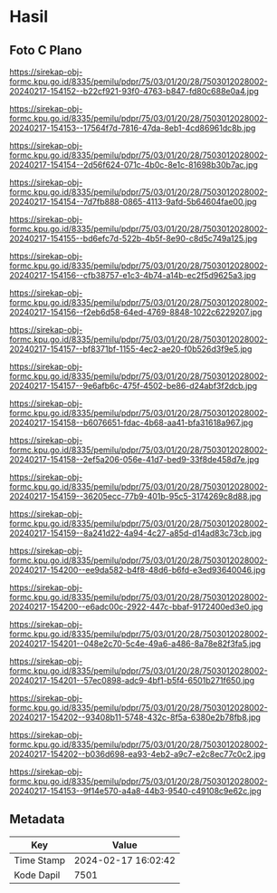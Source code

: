 # Hasil

## Foto C Plano

https://sirekap-obj-formc.kpu.go.id/8335/pemilu/pdpr/75/03/01/20/28/7503012028002-20240217-154152--b22cf921-93f0-4763-b847-fd80c688e0a4.jpg

https://sirekap-obj-formc.kpu.go.id/8335/pemilu/pdpr/75/03/01/20/28/7503012028002-20240217-154153--17564f7d-7816-47da-8eb1-4cd86961dc8b.jpg

https://sirekap-obj-formc.kpu.go.id/8335/pemilu/pdpr/75/03/01/20/28/7503012028002-20240217-154154--2d56f624-071c-4b0c-8e1c-81698b30b7ac.jpg

https://sirekap-obj-formc.kpu.go.id/8335/pemilu/pdpr/75/03/01/20/28/7503012028002-20240217-154154--7d7fb888-0865-4113-9afd-5b64604fae00.jpg

https://sirekap-obj-formc.kpu.go.id/8335/pemilu/pdpr/75/03/01/20/28/7503012028002-20240217-154155--bd6efc7d-522b-4b5f-8e90-c8d5c749a125.jpg

https://sirekap-obj-formc.kpu.go.id/8335/pemilu/pdpr/75/03/01/20/28/7503012028002-20240217-154156--cfb38757-e1c3-4b74-a14b-ec2f5d9625a3.jpg

https://sirekap-obj-formc.kpu.go.id/8335/pemilu/pdpr/75/03/01/20/28/7503012028002-20240217-154156--f2eb6d58-64ed-4769-8848-1022c6229207.jpg

https://sirekap-obj-formc.kpu.go.id/8335/pemilu/pdpr/75/03/01/20/28/7503012028002-20240217-154157--bf8371bf-1155-4ec2-ae20-f0b526d3f9e5.jpg

https://sirekap-obj-formc.kpu.go.id/8335/pemilu/pdpr/75/03/01/20/28/7503012028002-20240217-154157--9e6afb6c-475f-4502-be86-d24abf3f2dcb.jpg

https://sirekap-obj-formc.kpu.go.id/8335/pemilu/pdpr/75/03/01/20/28/7503012028002-20240217-154158--b6076651-fdac-4b68-aa41-bfa31618a967.jpg

https://sirekap-obj-formc.kpu.go.id/8335/pemilu/pdpr/75/03/01/20/28/7503012028002-20240217-154158--2ef5a206-056e-41d7-bed9-33f8de458d7e.jpg

https://sirekap-obj-formc.kpu.go.id/8335/pemilu/pdpr/75/03/01/20/28/7503012028002-20240217-154159--36205ecc-77b9-401b-95c5-3174269c8d88.jpg

https://sirekap-obj-formc.kpu.go.id/8335/pemilu/pdpr/75/03/01/20/28/7503012028002-20240217-154159--8a241d22-4a94-4c27-a85d-d14ad83c73cb.jpg

https://sirekap-obj-formc.kpu.go.id/8335/pemilu/pdpr/75/03/01/20/28/7503012028002-20240217-154200--ee9da582-b4f8-48d6-b6fd-e3ed93640046.jpg

https://sirekap-obj-formc.kpu.go.id/8335/pemilu/pdpr/75/03/01/20/28/7503012028002-20240217-154200--e6adc00c-2922-447c-bbaf-9172400ed3e0.jpg

https://sirekap-obj-formc.kpu.go.id/8335/pemilu/pdpr/75/03/01/20/28/7503012028002-20240217-154201--048e2c70-5c4e-49a6-a486-8a78e82f3fa5.jpg

https://sirekap-obj-formc.kpu.go.id/8335/pemilu/pdpr/75/03/01/20/28/7503012028002-20240217-154201--57ec0898-adc9-4bf1-b5f4-6501b271f650.jpg

https://sirekap-obj-formc.kpu.go.id/8335/pemilu/pdpr/75/03/01/20/28/7503012028002-20240217-154202--93408b11-5748-432c-8f5a-6380e2b78fb8.jpg

https://sirekap-obj-formc.kpu.go.id/8335/pemilu/pdpr/75/03/01/20/28/7503012028002-20240217-154202--b036d698-ea93-4eb2-a9c7-e2c8ec77c0c2.jpg

https://sirekap-obj-formc.kpu.go.id/8335/pemilu/pdpr/75/03/01/20/28/7503012028002-20240217-154153--9f14e570-a4a8-44b3-9540-c49108c9e62c.jpg


## Metadata

| Key        | Value               |
| ---------- | ------------------- |
| Time Stamp | 2024-02-17 16:02:42 |
| Kode Dapil | 7501                |



